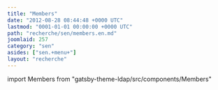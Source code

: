 ```yaml
---
title: "Members"
date: "2012-08-28 08:44:48 +0000 UTC"
lastmod: "0001-01-01 00:00:00 +0000 UTC"
path: "recherche/sen/members.en.md"
joomlaid: 257
category: "sen"
asides: ["sen.+menu+"]
layout: "recherche"
---
```


import Members from "gatsby-theme-ldap/src/components/Members"

<Members group="sen" />

